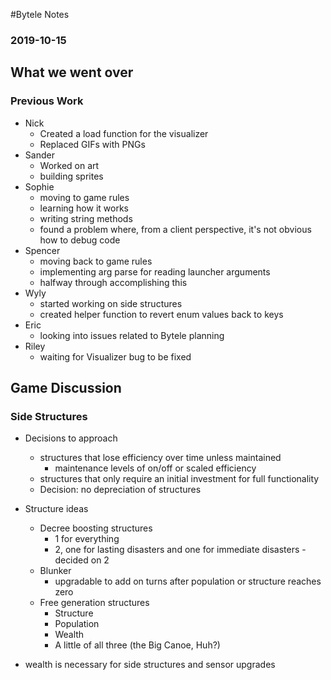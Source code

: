 #Bytele Notes### 2019-10-15## What we went over### Previous Work- Nick	- Created a load function for the visualizer	- Replaced GIFs with PNGs- Sander	- Worked on art	- building sprites- Sophie	- moving to game rules	- learning how it works	- writing string methods	- found a problem where, from a client perspective, it's not obvious how to debug code- Spencer	- moving back to game rules	- implementing arg parse for reading launcher arguments	- halfway through accomplishing this- Wyly	- started working on side structures	- created helper function to revert enum values back to keys- Eric	- looking into issues related to Bytele planning- Riley	- waiting for Visualizer bug to be fixed## Game Discussion### Side Structures- Decisions to approach	- structures that lose efficiency over time unless maintained		- maintenance levels of on/off or scaled efficiency	- structures that only require an initial investment for full functionality	- Decision: no depreciation of structures- Structure ideas	- Decree boosting structures		- 1 for everything		- 2, one for lasting disasters and one for immediate disasters		-decided on 2	- Blunker		- upgradable to add on turns after population or structure reaches zero	- Free generation structures		- Structure		- Population		- Wealth		- A little of all three (the Big Canoe, Huh?)- wealth is necessary for side structures and sensor upgrades